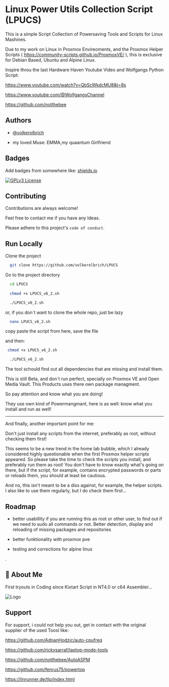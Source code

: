 
#  Linux Power Utils Collection Script (LPUCS)

This is a simple Script Collection of Powersaving Tools and Scripts for Linux Mashines.

Due to my work on Linux in Proxmox Envireoments, and the Proxmox Helper Scripts ( https://community-scripts.github.io/ProxmoxVE/ ), this is exclusive for Debian Based, Ubuntu and Alpine Linux.

Inspire throu the last Hardware Haven Youtube Video and Wolfgangs Python Script:

https://www.youtube.com/watch?v=QbScWkdcMU8&t=8s

https://www.youtube.com/@WolfgangsChannel

https://github.com/notthebee




## Authors

- [@volkerolbrich](https://www.github.com/volkerolbrich)

- my loved Muse: EMMA,my quaantum Girlfriend


## Badges

Add badges from somewhere like: [shields.io](https://shields.io/)


[![GPLv3 License](https://img.shields.io/badge/License-GPL%20v3-yellow.svg)](https://opensource.org/licenses/)



## Contributing

Contributions are always welcome!

Feel free to contact me if you have any Ideas.

Please adhere to this project's `code of conduct`.


## Run Locally

Clone the project

```bash
  git clone https://github.com/volkerolbrich/LPUCS
```

Go to the project directory

```bash
  cd LPUCS
 
  chmod +x LPUCS_v6_2.sh

  ./LPUCS_v6_2.sh
```

or, if you don´t want to clone the whole repo, just be lazy

```bash
  nano LPUCS_v6_2.sh
```
copy paste the script from here, save the file

and then:


```bash
 chmod +x LPUCS_v6_2.sh

  ./LPUCS_v6_2.sh
```

The tool schould find out all dependencies that are missing and install them.

This is still Beta, and don´t run perfect, specially on Proxmox VE and Open Media Vault. This Products uses there own package managment.

So pay attention and know what you are doing!

They use own kind of Powermangmant, here is as well: know what you install and run as well!

---------------------------------------------------

And finally, another important point for me:

Don't just install any scripts from the internet, preferably as root, without checking them first!

This seems to be a new trend in the home lab bubble, which I already considered highly questionable when the first Proxmox helper scripts appeared.
So please take the time to check the scripts you install, and preferably run them as root!
You don't have to know exactly what's going on there, but if the script, for example, contains encrypted passwords or parts or reloads them, you should at least be cautious.

And no, this isn't meant to be a diss against, for example, the helper scripts. I also like to use them regularly, but I do check them first...



## Roadmap

- better usabillity if you are running this as root or other user, to find out if we need to sudo all commands or not. Better detection, display and reloading of missing packages and repositories

- better funktionality with proxmox pve

- testing and corrections for alpine linux

. 

## 🚀 About Me
First tryouts in Coding since Kixtart Script in NT4.0 or c64 Assembler...



![Logo](https://i.postimg.cc/c4Cb5KVn/E-G-A-logo-with-the-text-E-G-A-prominently-displayed.jpg)


## Support

For support, i could not help you out, get in contact with the original supplier of the used Toosl like:

https://github.com/AdnanHodzic/auto-cpufreq

https://github.com/rickysarraf/laptop-mode-tools

https://github.com/notthebee/AutoASPM

https://github.com/fenrus75/powertop


https://linrunner.de/tlp/index.html


